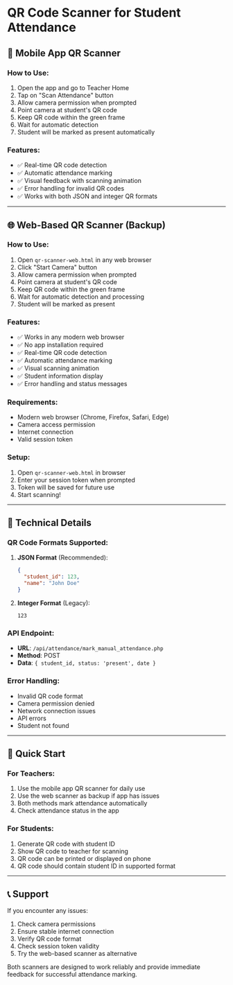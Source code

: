 # QR Code Scanner for Student Attendance

## 📱 Mobile App QR Scanner

### How to Use:
1. Open the app and go to Teacher Home
2. Tap on "Scan Attendance" button
3. Allow camera permission when prompted
4. Point camera at student's QR code
5. Keep QR code within the green frame
6. Wait for automatic detection
7. Student will be marked as present automatically

### Features:
- ✅ Real-time QR code detection
- ✅ Automatic attendance marking
- ✅ Visual feedback with scanning animation
- ✅ Error handling for invalid QR codes
- ✅ Works with both JSON and integer QR formats

---

## 🌐 Web-Based QR Scanner (Backup)

### How to Use:
1. Open `qr-scanner-web.html` in any web browser
2. Click "Start Camera" button
3. Allow camera permission when prompted
4. Point camera at student's QR code
5. Keep QR code within the green frame
6. Wait for automatic detection and processing
7. Student will be marked as present

### Features:
- ✅ Works in any modern web browser
- ✅ No app installation required
- ✅ Real-time QR code detection
- ✅ Automatic attendance marking
- ✅ Visual scanning animation
- ✅ Student information display
- ✅ Error handling and status messages

### Requirements:
- Modern web browser (Chrome, Firefox, Safari, Edge)
- Camera access permission
- Internet connection
- Valid session token

### Setup:
1. Open `qr-scanner-web.html` in browser
2. Enter your session token when prompted
3. Token will be saved for future use
4. Start scanning!

---

## 🔧 Technical Details

### QR Code Formats Supported:
1. **JSON Format** (Recommended):
   ```json
   {
     "student_id": 123,
     "name": "John Doe"
   }
   ```

2. **Integer Format** (Legacy):
   ```
   123
   ```

### API Endpoint:
- **URL**: `/api/attendance/mark_manual_attendance.php`
- **Method**: POST
- **Data**: `{ student_id, status: 'present', date }`

### Error Handling:
- Invalid QR code format
- Camera permission denied
- Network connection issues
- API errors
- Student not found

---

## 🚀 Quick Start

### For Teachers:
1. Use the mobile app QR scanner for daily use
2. Use the web scanner as backup if app has issues
3. Both methods mark attendance automatically
4. Check attendance status in the app

### For Students:
1. Generate QR code with student ID
2. Show QR code to teacher for scanning
3. QR code can be printed or displayed on phone
4. QR code should contain student ID in supported format

---

## 📞 Support

If you encounter any issues:
1. Check camera permissions
2. Ensure stable internet connection
3. Verify QR code format
4. Check session token validity
5. Try the web-based scanner as alternative

Both scanners are designed to work reliably and provide immediate feedback for successful attendance marking.
